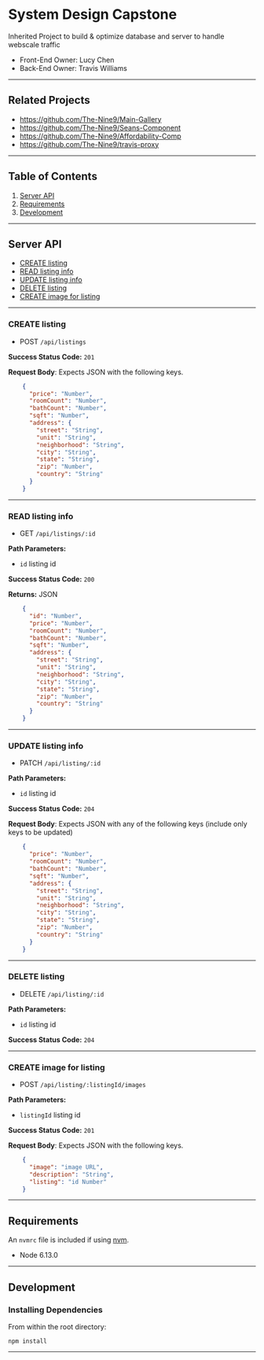 # System Design Capstone
Inherited Project to build & optimize database and server to handle webscale traffic
- Front-End Owner: Lucy Chen
- Back-End Owner: Travis Williams

---
## Related Projects

  - https://github.com/The-Nine9/Main-Gallery
  - https://github.com/The-Nine9/Seans-Component
  - https://github.com/The-Nine9/Affordability-Comp
  - https://github.com/The-Nine9/travis-proxy

---
## Table of Contents

1. [Server API](#server-api)
2. [Requirements](#requirements)
3. [Development](#development)

---
## Server API
- [CREATE listing](#create-listing)
- [READ listing info](#read-listing-info)
- [UPDATE listing info](#update-listing-info)
- [DELETE listing](#delete-listing)
- [CREATE image for listing](#create-image-for-listing)

---
### CREATE listing
  * POST `/api/listings`

**Success Status Code:** `201`

**Request Body**: Expects JSON with the following keys.

```json
    {
      "price": "Number",
      "roomCount": "Number",
      "bathCount": "Number",
      "sqft": "Number",
      "address": {
        "street": "String",
        "unit": "String",
        "neighborhood": "String",
        "city": "String",
        "state": "String",
        "zip": "Number",
        "country": "String"
      }
    }
```
---
### READ listing info
  * GET `/api/listings/:id`

**Path Parameters:**
  * `id` listing id

**Success Status Code:** `200`

**Returns:** JSON

```json
    {
      "id": "Number",
      "price": "Number",
      "roomCount": "Number",
      "bathCount": "Number",
      "sqft": "Number",
      "address": {
        "street": "String",
        "unit": "String",
        "neighborhood": "String",
        "city": "String",
        "state": "String",
        "zip": "Number",
        "country": "String"
      }
    }
```
---
### UPDATE listing info
  * PATCH `/api/listing/:id`

**Path Parameters:**
  * `id` listing id

**Success Status Code:** `204`

**Request Body**: Expects JSON with any of the following keys (include only keys to be updated)

```json
    {
      "price": "Number",
      "roomCount": "Number",
      "bathCount": "Number",
      "sqft": "Number",
      "address": {
        "street": "String",
        "unit": "String",
        "neighborhood": "String",
        "city": "String",
        "state": "String",
        "zip": "Number",
        "country": "String"
      }
    }
```
---
### DELETE listing
  * DELETE `/api/listing/:id`

**Path Parameters:**
  * `id` listing id

**Success Status Code:** `204`

---
### CREATE image for listing
  * POST `/api/listing/:listingId/images`

**Path Parameters:**

  * `listingId` listing id

**Success Status Code:** `201`

**Request Body**: Expects JSON with the following keys.

```json
    {
      "image": "image URL",
      "description": "String",
      "listing": "id Number"
    }
```

---
## Requirements

An `nvmrc` file is included if using [nvm](https://github.com/creationix/nvm).

- Node 6.13.0

---
## Development

### Installing Dependencies

From within the root directory:

`npm install`

---
